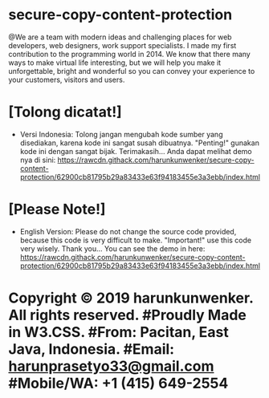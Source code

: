 # secure-copy-content-protection

@We are a team with modern ideas and challenging places for web developers, web designers, work support specialists. I made my first contribution to the programming world in 2014. We know that there many ways to make virtual life interesting, but we will help you make it unforgettable, bright and wonderful so you can convey your experience to your customers, visitors and users.

# [Tolong dicatat!]

+ Versi Indonesia: Tolong jangan mengubah kode sumber yang disediakan, karena kode ini sangat susah dibuatnya. "Penting!" gunakan kode ini dengan sangat bijak. Terimakasih...
Anda dapat melihat demo nya di sini: https://rawcdn.githack.com/harunkunwenker/secure-copy-content-protection/62900cb81795b29a83433e63f94183455e3a3ebb/index.html

# [Please Note!]

+ English Version: Please do not change the source code provided, because this code is very difficult to make. "Important!" use this code very wisely. Thank you...
You can see the demo in here: https://rawcdn.githack.com/harunkunwenker/secure-copy-content-protection/62900cb81795b29a83433e63f94183455e3a3ebb/index.html

# Copyright © 2019 harunkunwenker. All rights reserved. #Proudly Made in W3.CSS. #From: Pacitan, East Java, Indonesia. #Email: harunprasetyo33@gmail.com #Mobile/WA: +1      (415) 649-2554
